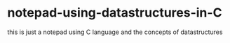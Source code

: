 # notepad-using-datastructures-in-C
this is just a notepad using C language and the concepts of datastructures
